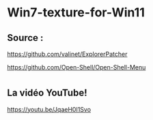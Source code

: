 # Win7-texture-for-Win11

## Source :

https://github.com/valinet/ExplorerPatcher 

https://github.com/Open-Shell/Open-Shell-Menu 
# 
## La vidéo YouTube!
https://youtu.be/JqaeH0I1Svo
